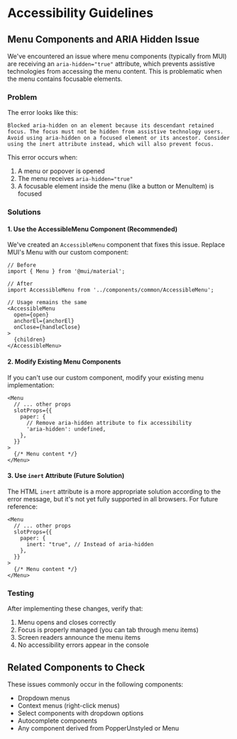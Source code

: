 # Accessibility Guidelines

## Menu Components and ARIA Hidden Issue

We've encountered an issue where menu components (typically from MUI) are receiving an `aria-hidden="true"` attribute, which prevents assistive technologies from accessing the menu content. This is problematic when the menu contains focusable elements.

### Problem

The error looks like this:

```
Blocked aria-hidden on an element because its descendant retained focus. The focus must not be hidden from assistive technology users. Avoid using aria-hidden on a focused element or its ancestor. Consider using the inert attribute instead, which will also prevent focus.
```

This error occurs when:
1. A menu or popover is opened
2. The menu receives `aria-hidden="true"` 
3. A focusable element inside the menu (like a button or MenuItem) is focused

### Solutions

#### 1. Use the AccessibleMenu Component (Recommended)

We've created an `AccessibleMenu` component that fixes this issue. Replace MUI's Menu with our custom component:

```tsx
// Before
import { Menu } from '@mui/material';

// After
import AccessibleMenu from '../components/common/AccessibleMenu';

// Usage remains the same
<AccessibleMenu
  open={open}
  anchorEl={anchorEl}
  onClose={handleClose}
>
  {children}
</AccessibleMenu>
```

#### 2. Modify Existing Menu Components

If you can't use our custom component, modify your existing menu implementation:

```tsx
<Menu
  // ... other props
  slotProps={{
    paper: {
      // Remove aria-hidden attribute to fix accessibility
      'aria-hidden': undefined,
    },
  }}
>
  {/* Menu content */}
</Menu>
```

#### 3. Use `inert` Attribute (Future Solution)

The HTML `inert` attribute is a more appropriate solution according to the error message, but it's not yet fully supported in all browsers. For future reference:

```tsx
<Menu
  // ... other props
  slotProps={{
    paper: {
      inert: "true", // Instead of aria-hidden
    },
  }}
>
  {/* Menu content */}
</Menu>
```

### Testing

After implementing these changes, verify that:
1. Menu opens and closes correctly
2. Focus is properly managed (you can tab through menu items)
3. Screen readers announce the menu items
4. No accessibility errors appear in the console

## Related Components to Check

These issues commonly occur in the following components:
* Dropdown menus
* Context menus (right-click menus)
* Select components with dropdown options
* Autocomplete components
* Any component derived from PopperUnstyled or Menu